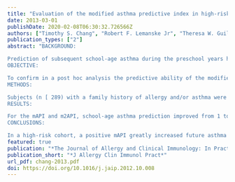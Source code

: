 ```yaml
---
title: "Evaluation of the modified asthma predictive index in high-risk preschool children"
date: 2013-03-01
publishDate: 2020-02-08T06:30:32.726566Z
authors: ["Timothy S. Chang", "Robert F. Lemanske Jr", "Theresa W. Guilbert", "James E. Gern", "Michael H. Coen", "Michael D. Evans", "Ronald E. Gangnon", "C. David Page", "Daniel J. Jackson"]
publication_types: ["2"]
abstract: "BACKGROUND:

Prediction of subsequent school-age asthma during the preschool years has proven challenging.
OBJECTIVE:

To confirm in a post hoc analysis the predictive ability of the modified Asthma Predictive Index (mAPI) ina high-risk cohort and a theoretical unselected population. We also tested a potential mAPI modification with a 2-wheezing episode requirement (m2API) in the same populations.
METHODS:

Subjects (n [ 289) with a family history of allergy and/or asthma were used to predict asthma at age 6, 8, and 11 years with the use of characteristics collected during the first 3 years of life. The mAPI and the m2API were tested for predictive value.
RESULTS:

For the mAPI and m2API, school-age asthma prediction improved from 1 to 3 years of age. The mAPI had high predictive value after a positive test (positive likelihood ratio ranging from 4.9 to 55) for asthma development at years 6,8, and 11. Lowering the number of wheezing episodes to 2(m2API) lowered the predictive value after a positive test(positive likelihood ratio ranging from 1.91 to 13.1) without meaningfully improving the predictive value of a negative test.Posttest probabilities for a positive mAPI reached 72% and 90%in unselected and high-risk populations, respectively.
CONCLUSIONS:

In a high-risk cohort, a positive mAPI greatly increased future asthma probability (eg, 30% pretest probability to 90% posttest probability) and is a preferred predictive test to them 2API. With its more favorable positive posttest probability,the mAPI can aid clinical decision making in assessing future asthma risk for preschool-age children."
featured: true
publication: "*The Journal of Allergy and Clinical Immunology: In Practice*"
publication_short: "*J Allergy Clin Immunol Pract*"
url_pdf: chang-2013.pdf
doi: https://doi.org/10.1016/j.jaip.2012.10.008
---
```



